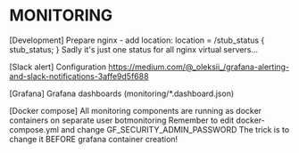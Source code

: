 # MONITORING  

[Development]
Prepare nginx - add location:
location = /stub_status {
        stub_status;
}
Sadly it's just one status for all nginx virtual servers...

[Slack alert]
Configuration 
https://medium.com/@_oleksii_/grafana-alerting-and-slack-notifications-3affe9d5f688

[Grafana] 
Grafana dashboards (monitoring/*.dashboard.json) 

[Docker compose]
All monitoring components are running as docker containers on separate user botmonitoring
Remember to edit docker-compose.yml and change GF_SECURITY_ADMIN_PASSWORD
The trick is to change it BEFORE grafana container creation!